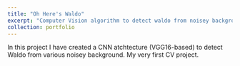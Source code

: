 ```yaml
---
title: "Oh Here's Waldo"
excerpt: "Computer Vision algorithm to detect waldo from noisey background.<br/><img src='oh_here_is_waldo.png'>"
collection: portfolio
---
```


In this project I have created a CNN atchtecture (VGG16-based) to detect Waldo from various noisey background. My very first CV project.
